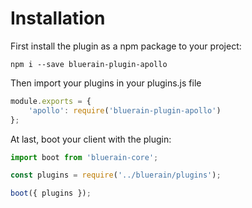 # Installation

First install the plugin as a npm package to your project:

```
npm i --save bluerain-plugin-apollo
```

Then import your plugins in your plugins.js file

```js
module.exports = {
    'apollo': require('bluerain-plugin-apollo')
};
```

At last, boot your client with the plugin:

```js
import boot from 'bluerain-core';

const plugins = require('../bluerain/plugins');

boot({ plugins });
```
